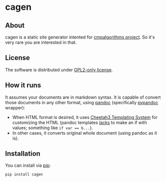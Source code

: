 # cagen

## About

cagen is a static site generator intented for [cmpalgorithms project](https://sr.ht/~somenxavierb/cmpalgorithms/). So it's very rare you are interested in that.

## License
The software is distributed under [GPL2-only license](https://www.gnu.org/licenses/old-licenses/gpl-2.0.txt).

## How it runs

It assumes your documents are in markdown syntax. It is capable of convert those documents in any other format, using [pandoc](https://pandoc.org/) (specifically [pypandoc](https://github.com/JessicaTegner/pypandoc) wrapper):

- When HTML format is desired, it uses [Cheetah3 Templating System](https://cheetahtemplate.org/) for customizing the HTML (pandoc templates [lacks](https://pandoc.org/MANUAL.html#conditionals) to make an if with values; something like `if var == b...`).
- In other cases, it converts original whole document (using pandoc as it is).

## Installation

You can install via [pip](https://pypi.org/project/cagen/):

```
pip install cagen
```

